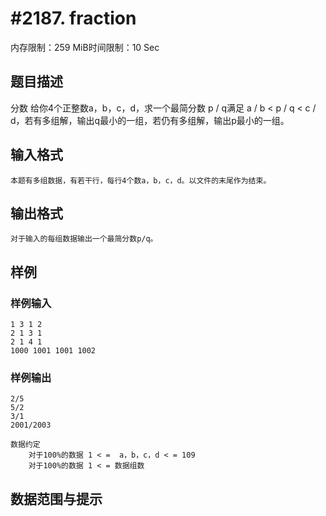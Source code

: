# #2187. fraction

内存限制：259 MiB时间限制：10 Sec

## 题目描述

分数
	给你4个正整数a，b，c，d，求一个最简分数 p / q满足 a / b < p / q < c / d，若有多组解，输出q最小的一组，若仍有多组解，输出p最小的一组。


## 输入格式

	本题有多组数据，有若干行，每行4个数a，b，c，d。以文件的末尾作为结束。


## 输出格式

	对于输入的每组数据输出一个最简分数p/q。


## 样例

### 样例输入

    
    1 3 1 2
    2 1 3 1
    2 1 4 1
    1000 1001 1001 1002
    
    
    

### 样例输出

    
    2/5
    5/2
    3/1
    2001/2003
    
    数据约定
    	对于100%的数据 1 < =  a，b，c，d < = 109
    	对于100%的数据 1 < = 数据组数
    

## 数据范围与提示
